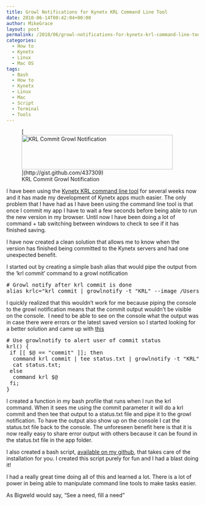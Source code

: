 ```yaml
---
title: Growl Notifications for Kynetx KRL Command Line Tool
date: 2010-06-14T00:42:04+00:00
author: MikeGrace
layout: post
permalink: /2010/06/growl-notifications-for-kynetx-krl-command-line-tool/
categories:
  - How to
  - Kynetx
  - Linux
  - Mac OS
tags:
  - Bash
  - How to
  - Kynetx
  - Linux
  - Mac
  - Script
  - Terminal
  - Tools
---
```

<figure style="width: 396px" class="wp-caption aligncenter">[<img title="KRL Commit Growl Notification" src="https://mikegrace.s3.amazonaws.com/geek-blog/krl-commit-growl-notification.jpg" alt="KRL Commit Growl Notification" width="396" height="90" />](http://gist.github.com/437309)<figcaption class="wp-caption-text">KRL Commit Growl Notification</figcaption></figure> 

I have been using the [Kynetx KRL command line tool](http://github.com/kynetx/krl) for several weeks now and it has made my development of Kynetx apps much easier. The only problem that I have had as I have been using the command line tool is that once I commit my app I have to wait a few seconds before being able to run the new version in my browser. Until now I have been doing a lot of command + tab switching between windows to check to see if it has finished saving.

I have now created a clean solution that allows me to know when the version has finished being committed to the Kynetx servers and had one unexpected benefit.

I started out by creating a simple bash alias that would pipe the output from the &#8216;krl commit&#8217; command to a growl notification

<pre lang="bash"># Growl notify after krl commit is done
alias krlc="krl commit | growlnotify -t "KRL" --image /Users/mikegrace/src/kynetx-x.png;"</pre>

I quickly realized that this wouldn&#8217;t work for me because piping the console to the growl notification means that the commit output wouldn&#8217;t be visible on the console.  I need to be able to see on the console what the output was in case there were errors or the latest saved version so I started looking for a better solution and came up with [this](http://gist.github.com/437309)

<pre lang="bash"># Use growlnotify to alert user of commit status
krl() {
 if [[ $@ == "commit" ]]; then
  command krl commit | tee status.txt | growlnotify -t "KRL" --image /kynetx-x.png;
  cat status.txt;
 else
  command krl $@
 fi;
}</pre>

I created a function in my bash profile that runs when I run the krl command. When it sees me using the commit parameter it will do a krl commit and then tee that output to a status.txt file and pipe it to the growl notification. To have the output also show up on the console I cat the status.txt file back to the console. The unforeseen benefit here is that it is now really easy to share error output with others because it can be found in the status.txt file in the app folder.

I also created a bash script, [available on my github](http://gist.github.com/437280), that takes care of the installation for you. I created this script purely for fun and I had a blast doing it!

I had a really great time doing all of this and learned a lot. There is a lot of power in being able to manipulate command line tools to make tasks easier.

As Bigweld would say, &#8220;See a need, fill a need&#8221;